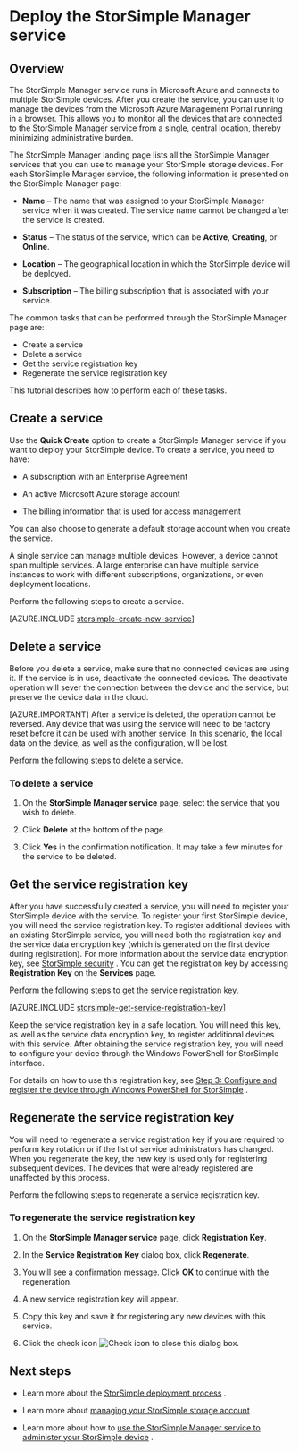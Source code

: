<properties 
   pageTitle="Deploy the StorSimple Manager service | Windows Azure"
   description="Explains how to create and delete the StorSimple Manager service in the Management Portal, and describes how to manage the service registration key."
   services="storsimple"
   documentationCenter=""
   authors="SharS"
   manager="carolz"
   editor="" />
<tags
	ms.service="storsimple"
	ms.date="09/14/2015"
	wacn.date=""/>

# Deploy the StorSimple Manager service

## Overview

The StorSimple Manager service runs in <!-- deleted by customization Windows --><!-- keep by customization: begin --> Microsoft <!-- keep by customization: end --> Azure and connects to multiple StorSimple devices. After you create the service, you can use it to manage the devices from the <!-- deleted by customization Windows --><!-- keep by customization: begin --> Microsoft <!-- keep by customization: end --> Azure Management Portal running in a browser. This allows you to monitor all the devices that are connected to the StorSimple Manager service from a single, central location, thereby minimizing administrative burden.

The StorSimple Manager landing page lists all the StorSimple Manager services that you can use to manage your StorSimple storage devices. For each StorSimple Manager service, the following information is presented on the StorSimple Manager page:

- **Name** <!-- deleted by customization - --><!-- keep by customization: begin --> – <!-- keep by customization: end --> The name that was assigned to your StorSimple Manager service when it was created. The service name cannot be changed after the service is created.

- **Status** <!-- deleted by customization - --><!-- keep by customization: begin --> – <!-- keep by customization: end --> The status of the service, which can be **Active**, **Creating**, or **Online**.

- **Location** <!-- deleted by customization - --><!-- keep by customization: begin --> – <!-- keep by customization: end --> The geographical location in which the StorSimple device will be deployed.

- **Subscription** <!-- deleted by customization - --><!-- keep by customization: begin --> – <!-- keep by customization: end --> The billing subscription that is associated with your service.

The common tasks that can be performed through the StorSimple Manager page are:

- Create a service
- Delete a service
- Get the service registration key
- Regenerate the service registration key

This tutorial describes how to perform each of these tasks.

## Create a service

Use the **Quick Create** option to create a StorSimple Manager service if you want to deploy your StorSimple device. To create a service, you need to have:

- A subscription with an Enterprise Agreement
<!-- deleted by customization
- An active Windows Azure storage account
-->
<!-- keep by customization: begin -->
- An active Microsoft Azure storage account
<!-- keep by customization: end -->
- The billing information that is used for access management

You can also choose to generate a default storage account when you create the service.

A single service can manage multiple devices. However, a device cannot span multiple services. A large enterprise can have multiple service instances to work with different subscriptions, organizations, or even deployment locations.

Perform the following steps to create a service.

<!-- deleted by customization
[AZURE.INCLUDE [storsimple-create-new-service](../includes/storsimple-create-new-service.md)]
-->
<!-- keep by customization: begin -->
[AZURE.INCLUDE [storsimple-create-new-service](../../includes/storsimple-create-new-service.md)]
<!-- keep by customization: end -->

## Delete a service

Before you delete a service, make sure that no connected devices are using it. If the service is in use, deactivate the connected devices. The deactivate operation will sever the connection between the device and the service, but preserve the device data in the cloud. 

[AZURE.IMPORTANT] After a service is deleted, the operation cannot be reversed. Any device that was using the service will need to be factory reset before it can be used with another service. In this scenario, the local data on the device, as well as the configuration, will be lost.

Perform the following steps to delete a service.

### To delete a service

1. On the **StorSimple Manager service** page, select the service that you wish to delete.

1. Click **Delete** at the bottom of the page.

1. Click **Yes** in the confirmation notification. It may take a few minutes for the service to be deleted.

## Get the service registration key

After you have successfully created a service, you will need to register your StorSimple device with the service. To register your first StorSimple device, you will need the service registration key. To register additional devices with an existing StorSimple service, you will need both the registration key and the service data encryption key (which is generated on the first device during registration). For more information about the service data encryption key, see [StorSimple <!-- deleted by customization security](/documentation/articles/storsimple-security) --><!-- keep by customization: begin --> security](storsimple-security.md) <!-- keep by customization: end -->. You can get the registration key by accessing **Registration Key** on the **Services** page.

Perform the following steps to get the service registration key.

<!-- deleted by customization
[AZURE.INCLUDE [storsimple-get-service-registration-key](../includes/storsimple-get-service-registration-key.md)]
-->
<!-- keep by customization: begin -->
[AZURE.INCLUDE [storsimple-get-service-registration-key](../../includes/storsimple-get-service-registration-key.md)]
<!-- keep by customization: end -->

Keep the service registration key in a safe location. You will need this key, as well as the service data encryption key, to register additional devices with this service. After obtaining the service registration key, you will need to configure your device through the Windows PowerShell for StorSimple interface.

For details on how to use this registration key, see [Step 3: Configure and register the device through Windows PowerShell for <!-- deleted by customization StorSimple](/documentation/articles/storsimple-deployment-walkthrough#step-2-configure-and-register-the-device-through-windows-powershell-for-storsimple) --><!-- keep by customization: begin --> StorSimple](storsimple-deployment-walkthrough.md#step-2-configure-and-register-the-device-through-windows-powershell-for-storsimple) <!-- keep by customization: end -->.

## Regenerate the service registration key

You will need to regenerate a service registration key if you are required to perform key rotation or if the list of service administrators has changed. When you regenerate the key, the new key is used only for registering subsequent devices. The devices that were already registered are unaffected by this process.

Perform the following steps to regenerate a service registration key.

### To regenerate the service registration key

1. On the **StorSimple Manager service** page, click **Registration Key**.

1. In the **Service Registration Key** dialog box, click **Regenerate**.

1. You will see a confirmation message. Click **OK** to continue with the regeneration.

1. A new service registration key will appear.

1. Copy this key and save it for registering any new devices with this service.

1. Click the check icon ![Check icon](./media/storsimple-manage-service/HCS_CheckIcon.png) to close this dialog box.


## Next steps

- Learn more about the [StorSimple deployment <!-- deleted by customization process](/documentation/articles/storsimple-deployment-walkthrough) --><!-- keep by customization: begin --> process](storsimple-deployment-walkthrough.md) <!-- keep by customization: end -->.

- Learn more about [managing your StorSimple storage <!-- deleted by customization account](/documentation/articles/storsimple-manage-storage-accounts) --><!-- keep by customization: begin --> account](storsimple-manage-storage-accounts.md) <!-- keep by customization: end -->.

- Learn more about how to [use the StorSimple Manager service to administer your StorSimple <!-- deleted by customization device](/documentation/articles/storsimple-manager-service-administration) --><!-- keep by customization: begin --> device](storsimple-manager-service-administration.md) <!-- keep by customization: end -->.

 